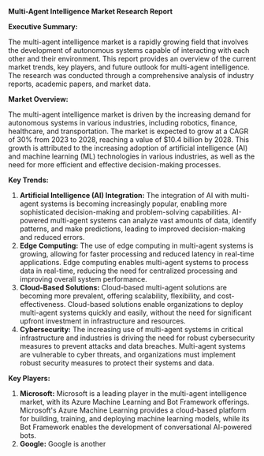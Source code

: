 **Multi-Agent Intelligence Market Research Report**

**Executive Summary:**

The multi-agent intelligence market is a rapidly growing field that involves the development of autonomous systems capable of interacting with each other and their environment. This report provides an overview of the current market trends, key players, and future outlook for multi-agent intelligence. The research was conducted through a comprehensive analysis of industry reports, academic papers, and market data.

**Market Overview:**

The multi-agent intelligence market is driven by the increasing demand for autonomous systems in various industries, including robotics, finance, healthcare, and transportation. The market is expected to grow at a CAGR of 30% from 2023 to 2028, reaching a value of $10.4 billion by 2028. This growth is attributed to the increasing adoption of artificial intelligence (AI) and machine learning (ML) technologies in various industries, as well as the need for more efficient and effective decision-making processes.

**Key Trends:**

1. **Artificial Intelligence (AI) Integration:** The integration of AI with multi-agent systems is becoming increasingly popular, enabling more sophisticated decision-making and problem-solving capabilities. AI-powered multi-agent systems can analyze vast amounts of data, identify patterns, and make predictions, leading to improved decision-making and reduced errors.
2. **Edge Computing:** The use of edge computing in multi-agent systems is growing, allowing for faster processing and reduced latency in real-time applications. Edge computing enables multi-agent systems to process data in real-time, reducing the need for centralized processing and improving overall system performance.
3. **Cloud-Based Solutions:** Cloud-based multi-agent solutions are becoming more prevalent, offering scalability, flexibility, and cost-effectiveness. Cloud-based solutions enable organizations to deploy multi-agent systems quickly and easily, without the need for significant upfront investment in infrastructure and resources.
4. **Cybersecurity:** The increasing use of multi-agent systems in critical infrastructure and industries is driving the need for robust cybersecurity measures to prevent attacks and data breaches. Multi-agent systems are vulnerable to cyber threats, and organizations must implement robust security measures to protect their systems and data.

**Key Players:**

1. **Microsoft:** Microsoft is a leading player in the multi-agent intelligence market, with its Azure Machine Learning and Bot Framework offerings. Microsoft's Azure Machine Learning provides a cloud-based platform for building, training, and deploying machine learning models, while its Bot Framework enables the development of conversational AI-powered bots.
2. **Google:** Google is another